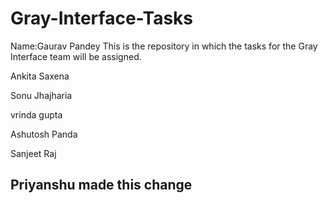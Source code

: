 # Gray-Interface-Tasks
Name:Gaurav Pandey
This is the repository in which the tasks for the Gray Interface team will be assigned.


Ankita Saxena

Sonu Jhajharia

vrinda gupta

Ashutosh Panda 

Sanjeet Raj
## Priyanshu made this change

